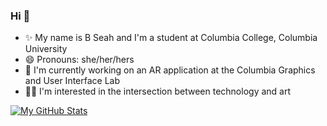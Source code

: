 ### Hi 👋

- ✨ My name is B Seah and I'm a student at Columbia College, Columbia University
- 😄 Pronouns: she/her/hers
- 🔭 I'm currently working on an AR application at the Columbia Graphics and User Interface Lab
- 👩‍🎨 I'm interested in the intersection between technology and art

[![My GitHub Stats](https://github-readme-stats.vercel.app/api/?username=bieseah&count_private=true&showicons=true)]()

<!--
**bieseah/bieseah** is a ✨ _special_ ✨ repository because its `README.md` (this file) appears on your GitHub profile.

Here are some ideas to get you started:

- 🔭 I’m currently working on ...
- 🌱 I’m currently learning ...
- 👯 I’m looking to collaborate on ...
- 🤔 I’m looking for help with ...
- 💬 Ask me about ...
- 📫 How to reach me: ...
- 😄 Pronouns: ...
- ⚡ Fun fact: ...
-->
